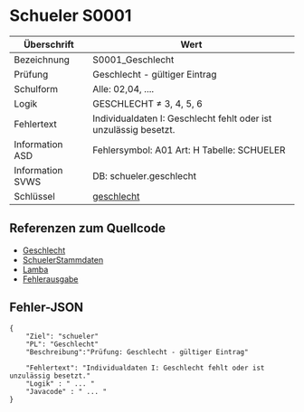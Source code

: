 # Schueler S0001

Überschrift | Wert
--------------- | ----------------------------------------
Bezeichnung | S0001_Geschlecht
Prüfung | Geschlecht - gültiger Eintrag
Schulform | Alle: 02,04, .... 
Logik | GESCHLECHT ≠ 3, 4, 5, 6
Fehlertext | Individualdaten I: Geschlecht fehlt oder ist unzulässig besetzt. 
Information ASD | Fehlersymbol: A01 Art: H Tabelle: SCHUELER
Information SVWS | DB: schueler.geschlecht 
Schlüssel | [geschlecht](https://github.com/SVWS-NRW/svws-asd-statistikmodul/blob/main/Schluesseltabellen/geschlecht.java)

## Referenzen zum Quellcode

- [Geschlecht](https://github.com/SVWS-NRW/SVWS-Server/blob/dev/svws-core/src/main/java/de/nrw/schule/svws/core/types/Geschlecht.java)
- [SchuelerStammdaten](https://github.com/SVWS-NRW/SVWS-Server/blob/dev/svws-core/src/main/java/de/nrw/schule/svws/core/data/schueler/SchuelerStammdaten.java)
- [Lamba](./PLSchuelerStammdaten.java)
- [Fehlerausgabe](./PLSchuelerStammdatenFehler.java)

## Fehler-JSON
```
{
    "Ziel": "schueler"
    "PL": "Geschlecht"
    "Beschreibung":"Prüfung: Geschlecht - gültiger Eintrag" 

    "Fehlertext": "Individualdaten I: Geschlecht fehlt oder ist unzulässig besetzt."
    "Logik" : " ... "
    "Javacode" : " ... " 
}
```


